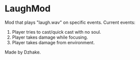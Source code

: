 # LaughMod

Mod that plays "laugh.wav" on specific events. Current events:

1. Player tries to cast/quick cast with no soul.
2. Player takes damage while focusing.
3. Player takes damage from environment.

Made by Dzhake.